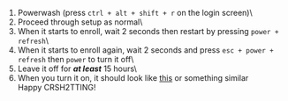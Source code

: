 1. Powerwash (press `ctrl + alt + shift + r` on the login screen)\
2. Proceed through setup as normal\
3. When it starts to enroll, wait 2 seconds then restart by pressing `power + refresh`\
4. When it starts to enroll again, wait 2 seconds and press `esc + power + refresh` then `power` to turn it off\
5. Leave it off for ***at least*** 15 hours\
6. When you turn it on, it should look like [this](https://github.com/kuromuiroha/CRSH2TTY/raw/main/Docs/Media/v128nissa.mp4) or something similar\
Happy CRSH2TTING!